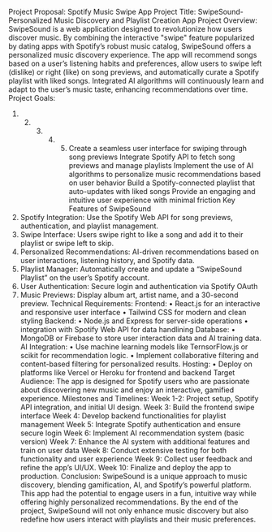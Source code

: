 Project Proposal: Spotify Music Swipe App
Project Title: SwipeSound- Personalized Music Discovery and Playlist Creation App
Project Overview:
SwipeSound is a web application designed to revolutionize how users discover music. By
combining the interactive "swipe" feature popularized by dating apps with Spotify’s robust music
catalog, SwipeSound offers a personalized music discovery experience. The app will recommend
songs based on a user’s listening habits and preferences, allow users to swipe left (dislike) or
right (like) on song previews, and automatically curate a Spotify playlist with liked songs.
Integrated AI algorithms will continuously learn and adapt to the user’s music taste, enhancing
recommendations over time.
Project Goals:
1. 2. 3. 4. 5. Create a seamless user interface for swiping through song previews
Integrate Spotify API to fetch song previews and manage playlists
Implement the use of AI algorithms to personalize music recommendations based on user
behavior
Build a Spotify-connected playlist that auto-updates with liked songs
Provide an engaging and intuitive user experience with minimal friction
Key Features of SwipeSound
1. Spotify Integration:
Use the Spotify Web API for song previews, authentication, and playlist management.
2. Swipe Interface:
Users swipe right to like a song and add it to their playlist or swipe left to skip.
3. Personalized Recommendations:
AI-driven recommendations based on user interactions, listening history, and Spotify
data.
4. Playlist Manager:
Automatically create and update a “SwipeSound Playlist” on the user’s Spotify account.
5. User Authentication:
Secure login and authentication via Spotify OAuth
6. Music Previews:
Display album art, artist name, and a 30-second preview.
Technical Requirements:
Frontend:
• React.js for an interactive and responsive user interface
• Tailwind CSS for modern and clean styling
Backend:
• Node.js and Express for server-side operations
• integration with Spotify Web API for data handlining
Database:
• MongoDB or Firebase to store user interaction data and AI training data.
AI Integration:
• Use machine learning models like TernsorFlow.js or scikit for recommendation logic.
• Implement collaborative filtering and content-based filtering for personalized results.
Hosting:
• Deploy on platforms like Vercel or Heroku for frontend and backend
Target Audience:
The app is designed for Spotify users who are passionate about discovering new music and enjoy
an interactive, gamified experience.
Milestones and Timelines:
Week 1-2:
Project setup, Spotify API integration, and initial UI design.
Week 3:
Build the frontend swipe interface
Week 4:
Develop backend functionalities for playlist management
Week 5:
Integrate Spotify authentication and ensure secure login
Week 6:
Implement AI recommendation system (basic version)
Week 7:
Enhance the AI system with additional features and train on user data
Week 8:
Conduct extensive testing for both functionality and user experience
Week 9:
Collect user feedback and refine the app’s UI/UX.
Week 10:
Finalize and deploy the app to production.
Conclusion:
SwipeSound is a unique approach to music discovery, blending gamification, AI, and Spotify’s
powerful platform. This app had the potential to engage users in a fun, intuitive way while
offering highly personalized recommendations. By the end of the project, SwipeSound will not
only enhance music discovery but also redefine how users interact with playlists and their music
preferences.
